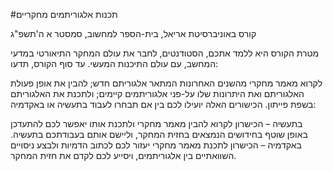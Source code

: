 #תכנות אלגוריתמים מחקריים 

קורס באוניברסיטת אריאל, בית-הספר למחשוב, סמסטר א ה'תשפ"ג

מטרת הקורס היא ללמד אתכם, הסטודנטים, לחבר את עולם המחקר התיאורטי במדעי המחשב, עם עולם התיכנות המעשי. עד סוף הקורס, תדעו:

לקרוא מאמר מחקרי מהשנים האחרונות המתאר אלגוריתם חדש;
להבין את אופן פעולת האלגוריתם ואת היתרונות שלו על-פני אלגוריתמים קיימים;
ולתכנת את האלגוריתם בשפת פייתון.
הכישורים האלה יועילו לכם בין אם תבחרו לעבוד בתעשיה או באקדמיה:

בתעשיה – הכישרון לקרוא להבין מאמר מחקרי ולתכנת אותו יאפשר לכם להתעדכן באופן שוטף בחידושים הנמצאים בחזית המחקר, וליישם אותם בעבודתכם בתעשיה.
באקדמיה – הכישרון לתכנת מאמר מחקרי יעזור לכם לכתוב הדמיות ולבצע ניסויים השוואתיים בין אלגוריתמים, ויסייע לכם לקדם את חזית המחקר.
